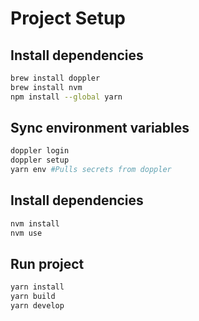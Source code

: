# Project Setup

## Install dependencies
```zsh
brew install doppler
brew install nvm
npm install --global yarn
```

## Sync environment variables
```zsh
doppler login
doppler setup
yarn env #Pulls secrets from doppler
```

## Install dependencies
```zsh
nvm install
nvm use
```

## Run project
```zsh
yarn install
yarn build
yarn develop
```
